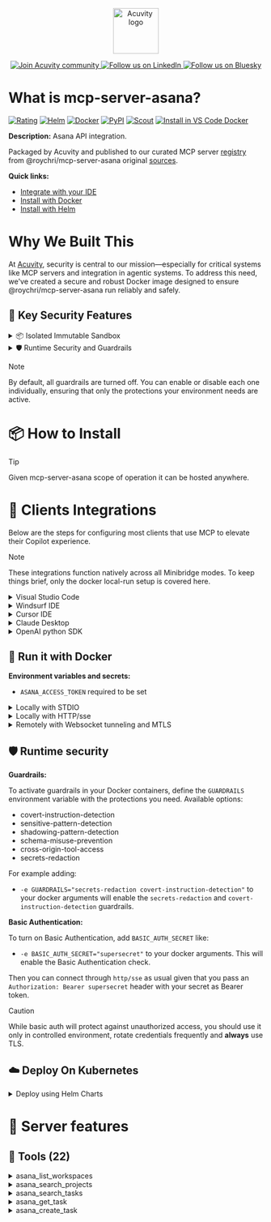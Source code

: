 <p align="center">
  <a href="https://acuvity.ai">
    <picture>
      <img src="https://mma.prnewswire.com/media/2544052/Acuvity__Logo.jpg" height="90" alt="Acuvity logo"/>
    </picture>
  </a>
</p>
<p align="center">
  <a href="https://discord.gg/BkU7fBkrNk">
    <img src="https://img.shields.io/badge/Acuvity-Join-7289DA?logo=discord&logoColor=fff" alt="Join Acuvity community" />
  </a>
<a href="https://www.linkedin.com/company/acuvity/">
    <img src="https://img.shields.io/badge/LinkedIn-Follow-7289DA" alt="Follow us on LinkedIn" />
  </a>
<a href="https://bsky.app/profile/acuvity.bsky.social">
    <img src="https://img.shields.io/badge/Bluesky-Follow-7289DA"?logo=bluesky&logoColor=fff" alt="Follow us on Bluesky" />
  </a>
</p>


# What is mcp-server-asana?

[![Rating](https://img.shields.io/badge/B-3775A9?label=Rating)](https://docs.anthropic.com/en/docs/build-with-claude/tool-use/implement-tool-use#best-practices-for-tool-definitions)
[![Helm](https://img.shields.io/badge/1.0.0-3775A9?logo=helm&label=Charts&logoColor=fff)](https://hub.docker.com/r/acuvity/mcp-server-asana/tags/)
[![Docker](https://img.shields.io/docker/image-size/acuvity/mcp-server-asana/1.7.0?logo=docker&logoColor=fff&label=1.7.0)](https://hub.docker.com/r/acuvity/mcp-server-asana)
[![PyPI](https://img.shields.io/badge/1.7.0-3775A9?logo=pypi&logoColor=fff&label=@roychri/mcp-server-asana)](https://github.com/roychri/mcp-server-asana)
[![Scout](https://img.shields.io/badge/Active-3775A9?logo=docker&logoColor=fff&label=Scout)](https://hub.docker.com/r/acuvity/mcp-server-fetch/)
[![Install in VS Code Docker](https://img.shields.io/badge/VS_Code-One_click_install-0078d7?logo=githubcopilot)](https://insiders.vscode.dev/redirect/mcp/install?name=mcp-server-asana&config=%7B%22args%22%3A%5B%22run%22%2C%22-i%22%2C%22--rm%22%2C%22--read-only%22%2C%22-e%22%2C%22ASANA_ACCESS_TOKEN%22%2C%22docker.io%2Facuvity%2Fmcp-server-asana%3A1.7.0%22%5D%2C%22command%22%3A%22docker%22%7D)

**Description:** Asana API integration.

Packaged by Acuvity and published to our curated MCP server [registry](https://mcp.acuvity.ai) from @roychri/mcp-server-asana original [sources](https://github.com/roychri/mcp-server-asana).

**Quick links:**

- [Integrate with your IDE](https://github.com/acuvity/mcp-servers-registry/blob/main/mcp-server-asana/docker/README.md#-clients-integrations)
- [Install with Docker](https://github.com/acuvity/mcp-servers-registry/tree/main/mcp-server-asana/docker/README.md#-run-it-with-docker)
- [Install with Helm](https://github.com/acuvity/mcp-servers-registry/tree/main/mcp-server-asana/charts/mcp-server-asana/README.md#how-to-install)

# Why We Built This

At [Acuvity](https://acuvity.ai), security is central to our mission—especially for critical systems like MCP servers and integration in agentic systems.
To address this need, we've created a secure and robust Docker image designed to ensure @roychri/mcp-server-asana run reliably and safely.

## 🔐 Key Security Features

<details>
<summary>📦 Isolated Immutable Sandbox </summary>

- **Isolated Execution**: All tools run within secure, containerized sandboxes to enforce process isolation and prevent lateral movement.
- **Non-root by Default**: Enforces least-privilege principles, minimizing the impact of potential security breaches.
- **Read-only Filesystem**: Ensures runtime immutability, preventing unauthorized modification.
- **Version Pinning**: Guarantees consistency and reproducibility across deployments by locking tool and dependency versions.
- **CVE Scanning**: Continuously scans images for known vulnerabilities using [Docker Scout](https://docs.docker.com/scout/) to support proactive mitigation.
- **SBOM & Provenance**: Delivers full supply chain transparency by embedding metadata and traceable build information."
</details>

<details>
<summary>🛡️ Runtime Security and Guardrails</summary>

**Minibridge Integration**: [Minibridge](https://github.com/acuvity/minibridge) establishes secure Agent-to-MCP connectivity, supports Rego/HTTP-based policy enforcement 🕵️, and simplifies orchestration.

The [ARC](https://github.com/acuvity/mcp-servers-registry/tree/main) container includes a [built-in Rego policy](https://github.com/acuvity/mcp-servers-registry/tree/main/mcp-server-asana/docker/policy.rego) that enables a set of runtime "guardrails"" to help enforce security, privacy, and correct usage of your services. Below is an overview of each guardrail provided.

### 🔒 Resource Integrity

**Mitigates MCP Rug Pull Attacks**

* **Goal:** Protect users from malicious tool description changes after initial approval, preventing post-installation manipulation or deception.
* **Mechanism:** Locks tool descriptions upon client approval and verifies their integrity before execution. Any modification to the description triggers a security violation, blocking unauthorized changes from server-side updates.

### 🛡️ Gardrails

### Covert Instruction Detection

Monitors incoming requests for hidden or obfuscated directives that could alter policy behavior.

* **Goal:** Stop attackers from slipping unnoticed commands or payloads into otherwise harmless data.
* **Mechanism:** Applies a library of regex patterns and binary‐encoding checks to the full request body. If any pattern matches a known covert channel (e.g., steganographic markers, hidden HTML tags, escape-sequence tricks), the request is rejected.

### Sensitive Pattern Detection

Block user-defined sensitive data patterns (credential paths, filesystem references).

* **Goal:** Block accidental or malicious inclusion of sensitive information that violates data-handling rules.
* **Mechanism:** Runs a curated set of regexes against all payloads and tool descriptions—matching patterns such as `.env` files, RSA key paths, directory traversal sequences.

### Shadowing Pattern Detection

Detects and blocks "shadowing" attacks, where a malicious MCP server sneaks hidden directives into its own tool descriptions to hijack or override the behavior of other, trusted tools.

* **Goal:** Stop a rogue server from poisoning the agent’s logic by embedding instructions that alter how a different server’s tools operate (e.g., forcing all emails to go to an attacker’s address even when the user calls a separate `send_email` tool).
* **Mechanism:** During policy load, each tool description is scanned for cross‐tool override patterns—such as `<IMPORTANT>` sections referencing other tool names, hidden side‐effects, or directives that apply to a different server’s API. Any description that attempts to shadow or extend instructions for a tool outside its own namespace triggers a policy violation and is rejected.

### Schema Misuse Prevention

Enforces strict adherence to MCP input schemas.

* **Goal:** Prevent malformed or unexpected fields from bypassing validations, causing runtime errors, or enabling injections.
* **Mechanism:** Compares each incoming JSON object against the declared schema (required properties, allowed keys, types). Any extra, missing, or mistyped field triggers an immediate policy violation.

### Cross-Origin Tool Access

Controls whether tools may invoke tools or services from external origins.

* **Goal:** Prevent untrusted or out-of-scope services from being called.
* **Mechanism:** Examines tool invocation requests and outgoing calls, verifying each target against an allowlist of approved domains or service names. Calls to any non-approved origin are blocked.

### Secrets Redaction

Automatically masks sensitive values so they never appear in logs or responses.

* **Goal:** Ensure that API keys, tokens, passwords, and other credentials cannot leak in plaintext.
* **Mechanism:** Scans every text output for known secret formats (e.g., AWS keys, GitHub PATs, JWTs). Matches are replaced with `[REDACTED]` before the response is sent or recorded.

## Basic Authentication via Shared Secret

Provides a lightweight auth layer using a single shared token.

* **Mechanism:** Expects clients to send an `Authorization` header with the predefined secret.
* **Use Case:** Quickly lock down your endpoint in development or simple internal deployments—no complex OAuth/OIDC setup required.

These controls ensure robust runtime integrity, prevent unauthorized behavior, and provide a foundation for secure-by-design system operations.


To review the full policy, see it [here](https://github.com/acuvity/mcp-servers-registry/tree/main/mcp-server-asana/docker/policy.rego). Alternatively, you can override the default policy or supply your own policy file to use (see [here](https://github.com/acuvity/mcp-servers-registry/tree/main/mcp-server-asana/docker/entrypoint.sh) for Docker, [here](https://github.com/acuvity/mcp-servers-registry/tree/main/mcp-server-asana/charts/mcp-server-asana#minibridge) for Helm charts).

</details>

> [!NOTE]
> By default, all guardrails are turned off. You can enable or disable each one individually, ensuring that only the protections your environment needs are active.


# 📦 How to Install


> [!TIP]
> Given mcp-server-asana scope of operation it can be hosted anywhere.

# 🧰 Clients Integrations

Below are the steps for configuring most clients that use MCP to elevate their Copilot experience.

> [!NOTE]
> These integrations function natively across all Minibridge modes.
> To keep things brief, only the docker local-run setup is covered here.

<details>
<summary>Visual Studio Code</summary>

To get started immediately, you can use the "one-click" link below:

[![Install in VS Code Docker](https://img.shields.io/badge/VS_Code-One_click_install-0078d7?logo=githubcopilot)](https://insiders.vscode.dev/redirect/mcp/install?name=mcp-server-asana&config=%7B%22args%22%3A%5B%22run%22%2C%22-i%22%2C%22--rm%22%2C%22--read-only%22%2C%22-e%22%2C%22ASANA_ACCESS_TOKEN%22%2C%22docker.io%2Facuvity%2Fmcp-server-asana%3A1.7.0%22%5D%2C%22command%22%3A%22docker%22%7D)

## Global scope

Press `ctrl + shift + p` and type `Preferences: Open User Settings JSON` to add the following section:

```json
{
  "mcp": {
    "servers": {
      "acuvity-mcp-server-asana": {
        "env": {
          "ASANA_ACCESS_TOKEN": "TO_BE_SET"
        },
        "command": "docker",
        "args": [
          "run",
          "-i",
          "--rm",
          "--read-only",
          "-e",
          "ASANA_ACCESS_TOKEN",
          "docker.io/acuvity/mcp-server-asana:1.7.0"
        ]
      }
    }
  }
}
```

## Workspace scope

In your workspace create a file called `.vscode/mcp.json` and add the following section:

```json
{
  "servers": {
    "acuvity-mcp-server-asana": {
      "env": {
        "ASANA_ACCESS_TOKEN": "TO_BE_SET"
      },
      "command": "docker",
      "args": [
        "run",
        "-i",
        "--rm",
        "--read-only",
        "-e",
        "ASANA_ACCESS_TOKEN",
        "docker.io/acuvity/mcp-server-asana:1.7.0"
      ]
    }
  }
}
```

> To pass secrets you should use the `promptString` input type described in the [Visual Studio Code documentation](https://code.visualstudio.com/docs/copilot/chat/mcp-servers).

</details>

<details>
<summary>Windsurf IDE</summary>

In `~/.codeium/windsurf/mcp_config.json` add the following section:

```json
{
  "mcpServers": {
    "acuvity-mcp-server-asana": {
      "env": {
        "ASANA_ACCESS_TOKEN": "TO_BE_SET"
      },
      "command": "docker",
      "args": [
        "run",
        "-i",
        "--rm",
        "--read-only",
        "-e",
        "ASANA_ACCESS_TOKEN",
        "docker.io/acuvity/mcp-server-asana:1.7.0"
      ]
    }
  }
}
```

See [Windsurf documentation](https://docs.windsurf.com/windsurf/mcp) for more info.

</details>

<details>
<summary>Cursor IDE</summary>

Add the following JSON block to your mcp configuration file:
- `~/.cursor/mcp.json` for global scope
- `.cursor/mcp.json` for project scope

```json
{
  "mcpServers": {
    "acuvity-mcp-server-asana": {
      "env": {
        "ASANA_ACCESS_TOKEN": "TO_BE_SET"
      },
      "command": "docker",
      "args": [
        "run",
        "-i",
        "--rm",
        "--read-only",
        "-e",
        "ASANA_ACCESS_TOKEN",
        "docker.io/acuvity/mcp-server-asana:1.7.0"
      ]
    }
  }
}
```

See [cursor documentation](https://docs.cursor.com/context/model-context-protocol) for more information.

</details>
<details>

<summary>Claude Desktop</summary>

In the `claude_desktop_config.json` configuration file add the following section:

```json
{
  "mcpServers": {
    "acuvity-mcp-server-asana": {
      "env": {
        "ASANA_ACCESS_TOKEN": "TO_BE_SET"
      },
      "command": "docker",
      "args": [
        "run",
        "-i",
        "--rm",
        "--read-only",
        "-e",
        "ASANA_ACCESS_TOKEN",
        "docker.io/acuvity/mcp-server-asana:1.7.0"
      ]
    }
  }
}
```

See [Anthropic documentation](https://docs.anthropic.com/en/docs/agents-and-tools/mcp) for more information.
</details>

<details>
<summary>OpenAI python SDK</summary>

## Running locally

```python
async with MCPServerStdio(
    params={
        "env": {"ASANA_ACCESS_TOKEN":"TO_BE_SET"},
        "command": "docker",
        "args": ["run","-i","--rm","--read-only","-e","ASANA_ACCESS_TOKEN","docker.io/acuvity/mcp-server-asana:1.7.0"]
    }
) as server:
    tools = await server.list_tools()
```

## Running remotely

```python
async with MCPServerSse(
    params={
        "url": "http://<ip>:<port>/sse",
    }
) as server:
    tools = await server.list_tools()
```

See [OpenAI Agents SDK docs](https://openai.github.io/openai-agents-python/mcp/) for more info.

</details>

## 🐳 Run it with Docker

**Environment variables and secrets:**
  - `ASANA_ACCESS_TOKEN` required to be set


<details>
<summary>Locally with STDIO</summary>

In your client configuration set:

- command: `docker`
- arguments: `run -i --rm --read-only -e ASANA_ACCESS_TOKEN docker.io/acuvity/mcp-server-asana:1.7.0`

</details>

<details>
<summary>Locally with HTTP/sse</summary>

Simply run as:

```console
docker run -it -p 8000:8000 --rm --read-only -e ASANA_ACCESS_TOKEN docker.io/acuvity/mcp-server-asana:1.7.0
```

Then on your application/client, you can configure to use it like:

```json
{
  "mcpServers": {
    "acuvity-mcp-server-asana": {
      "url": "http://localhost:8000/sse"
    }
  }
}
```

You might have to use different ports for different tools.

</details>

<details>
<summary>Remotely with Websocket tunneling and MTLS </summary>

> This section assume you are familiar with TLS and certificates and will require:
> - a server certificate with proper DNS/IP field matching your tool deployment.
> - a client-ca used to sign client certificates

1. Start the server in `backend` mode
 - add an environment variable like `-e MINIBRIDGE_MODE=backend`
 - add the TLS certificates (recommended) through a volume let's say `/certs` ex (`-v $PWD/certs:/certs`)
 - instruct minibridge to use those certs with
   - `-e MINIBRIDGE_TLS_SERVER_CERT=/certs/server-cert.pem`
   - `-e MINIBRIDGE_TLS_SERVER_KEY=/certs/server-key.pem`
   - `-e MINIBRIDGE_TLS_SERVER_KEY_PASS=optional`
   - `-e MINIBRIDGE_TLS_SERVER_CLIENT_CA=/certs/client-ca.pem`

2. Start `minibridge` locally in frontend mode:
  - Get [minibridge](https://github.com/acuvity/minibridge) binary for your OS.

In your client configuration, Minibridge works like any other STDIO command.

Example for Claude Desktop:

```json
{
  "mcpServers": {
    "acuvity-mcp-server-asana": {
      "command": "minibridge",
      "args": ["frontend", "--backend", "wss://<remote-url>:8000/ws", "--tls-client-backend-ca", "/path/to/ca/that/signed/the/server-cert.pem/ca.pem", "--tls-client-cert", "/path/to/client-cert.pem", "--tls-client-key", "/path/to/client-key.pem"]
    }
  }
}
```

That's it.

Minibridge offers a host of additional features. For step-by-step guidance, please visit the wiki. And if anything’s unclear, don’t hesitate to reach out!

</details>

## 🛡️ Runtime security

**Guardrails:**

To activate guardrails in your Docker containers, define the `GUARDRAILS` environment variable with the protections you need. Available options:
- covert-instruction-detection
- sensitive-pattern-detection
- shadowing-pattern-detection
- schema-misuse-prevention
- cross-origin-tool-access
- secrets-redaction

For example adding:
- `-e GUARDRAILS="secrets-redaction covert-instruction-detection"`
to your docker arguments will enable the `secrets-redaction` and `covert-instruction-detection` guardrails.

**Basic Authentication:**

To turn on Basic Authentication, add `BASIC_AUTH_SECRET` like:
- `-e BASIC_AUTH_SECRET="supersecret"`
to your docker arguments. This will enable the Basic Authentication check.

Then you can connect through `http/sse` as usual given that you pass an `Authorization: Bearer supersecret` header with your secret as Bearer token.

> [!CAUTION]
> While basic auth will protect against unauthorized access, you should use it only in controlled environment,
> rotate credentials frequently and **always** use TLS.

## ☁️ Deploy On Kubernetes

<details>
<summary>Deploy using Helm Charts</summary>

### Chart settings requirements

This chart requires some mandatory information to be installed.

**Mandatory Secrets**:
  - `ASANA_ACCESS_TOKEN` secret to be set as secrets.ASANA_ACCESS_TOKEN either by `.value` or from existing with `.valueFrom`

### How to install

You can inspect the chart `README`:

```console
helm show readme oci://docker.io/acuvity/mcp-server-asana --version 1.0.0
````

You can inspect the values that you can configure:

```console
helm show values oci://docker.io/acuvity/mcp-server-asana --version 1.0.0
````

Install with helm

```console
helm install mcp-server-asana oci://docker.io/acuvity/mcp-server-asana --version 1.0.0
```

From there your MCP server mcp-server-asana will be reachable by default through `http/sse` from inside the cluster using the Kubernetes Service `mcp-server-asana` on port `8000` by default. You can change that by looking at the `service` section of the `values.yaml` file.

### How to Monitor

The deployment will create a Kubernetes service with a `healthPort`, that is used for liveness probes and readiness probes. This health port can also be used by the monitoring stack of your choice and exposes metrics under the `/metrics` path.

See full charts [Readme](https://github.com/acuvity/mcp-servers-registry/tree/main/mcp-server-asana/charts/mcp-server-asana/README.md) for more details about settings and runtime security including guardrails activation.

</details>

# 🧠 Server features

## 🧰 Tools (22)
<details>
<summary>asana_list_workspaces</summary>

**Description**:

```
List all available workspaces in Asana
```

**Parameter**:

| Name | Type | Description | Required? |
|-----------|------|-------------|-----------|
| opt_fields | string | Comma-separated list of optional fields to include | No
</details>
<details>
<summary>asana_search_projects</summary>

**Description**:

```
Search for projects in Asana using name pattern matching
```

**Parameter**:

| Name | Type | Description | Required? |
|-----------|------|-------------|-----------|
| archived | boolean | Only return archived projects | No
| name_pattern | string | Regular expression pattern to match project names | Yes
| opt_fields | string | Comma-separated list of optional fields to include | No
| workspace | string | The workspace to search in | Yes
</details>
<details>
<summary>asana_search_tasks</summary>

**Description**:

```
Search tasks in a workspace with advanced filtering options
```

**Parameter**:

| Name | Type | Description | Required? |
|-----------|------|-------------|-----------|
| assigned_by_any | string | Comma-separated list of user IDs | No
| assigned_by_not | string | Comma-separated list of user IDs to exclude | No
| assignee_any | string | Comma-separated list of user IDs | No
| assignee_not | string | Comma-separated list of user IDs to exclude | No
| commented_on_by_not | string | Comma-separated list of user IDs to exclude | No
| completed | boolean | Filter for completed tasks | No
| completed_at_after | string | ISO 8601 datetime string | No
| completed_at_before | string | ISO 8601 datetime string | No
| completed_on | string | ISO 8601 date string or null | No
| completed_on_after | string | ISO 8601 date string | No
| completed_on_before | string | ISO 8601 date string | No
| created_at_after | string | ISO 8601 datetime string | No
| created_at_before | string | ISO 8601 datetime string | No
| created_by_any | string | Comma-separated list of user IDs | No
| created_by_not | string | Comma-separated list of user IDs to exclude | No
| created_on | string | ISO 8601 date string or null | No
| created_on_after | string | ISO 8601 date string | No
| created_on_before | string | ISO 8601 date string | No
| custom_fields | object | Object containing custom field filters. Keys should be in the format "{gid}.{operation}" where operation can be:
- {gid}.is_set: Boolean - For all custom field types, check if value is set
- {gid}.value: String|Number|String(enum_option_gid) - Direct value match for Text, Number or Enum fields
- {gid}.starts_with: String - For Text fields only, check if value starts with string
- {gid}.ends_with: String - For Text fields only, check if value ends with string
- {gid}.contains: String - For Text fields only, check if value contains string
- {gid}.less_than: Number - For Number fields only, check if value is less than number
- {gid}.greater_than: Number - For Number fields only, check if value is greater than number

Example: { "12345.value": "high", "67890.contains": "urgent" } | No
| due_at_after | string | ISO 8601 datetime string | No
| due_at_before | string | ISO 8601 datetime string | No
| due_on | string | ISO 8601 date string or null | No
| due_on_after | string | ISO 8601 date string | No
| due_on_before | string | ISO 8601 date string | No
| followers_not | string | Comma-separated list of user IDs to exclude | No
| has_attachment | boolean | Filter for tasks with attachments | No
| is_blocked | boolean | Filter for tasks with incomplete dependencies | No
| is_blocking | boolean | Filter for incomplete tasks with dependents | No
| is_subtask | boolean | Filter for subtasks | No
| liked_by_not | string | Comma-separated list of user IDs to exclude | No
| modified_at_after | string | ISO 8601 datetime string | No
| modified_at_before | string | ISO 8601 datetime string | No
| modified_on | string | ISO 8601 date string or null | No
| modified_on_after | string | ISO 8601 date string | No
| modified_on_before | string | ISO 8601 date string | No
| opt_fields | string | Comma-separated list of optional fields to include | No
| portfolios_any | string | Comma-separated list of portfolio IDs | No
| projects_all | string | Comma-separated list of project IDs that must all match | No
| projects_any | string | Comma-separated list of project IDs | No
| projects_not | string | Comma-separated list of project IDs to exclude | No
| resource_subtype | string | Filter by task subtype (e.g. milestone) | No
| sections_all | string | Comma-separated list of section IDs that must all match | No
| sections_any | string | Comma-separated list of section IDs | No
| sections_not | string | Comma-separated list of section IDs to exclude | No
| sort_ascending | boolean | Sort in ascending order | No
| sort_by | string | Sort by: due_date, created_at, completed_at, likes, modified_at | No
| start_on | string | ISO 8601 date string or null | No
| start_on_after | string | ISO 8601 date string | No
| start_on_before | string | ISO 8601 date string | No
| tags_all | string | Comma-separated list of tag IDs that must all match | No
| tags_any | string | Comma-separated list of tag IDs | No
| tags_not | string | Comma-separated list of tag IDs to exclude | No
| teams_any | string | Comma-separated list of team IDs | No
| text | string | Text to search for in task names and descriptions | No
| workspace | string | The workspace to search in | Yes
</details>
<details>
<summary>asana_get_task</summary>

**Description**:

```
Get detailed information about a specific task
```

**Parameter**:

| Name | Type | Description | Required? |
|-----------|------|-------------|-----------|
| opt_fields | string | Comma-separated list of optional fields to include | No
| task_id | string | The task ID to retrieve | Yes
</details>
<details>
<summary>asana_create_task</summary>

**Description**:

```
Create a new task in a project
```

**Parameter**:

| Name | Type | Description | Required? |
|-----------|------|-------------|-----------|
| assignee | string | Assignee (can be 'me' or a user ID) | No
| custom_fields | object | Object mapping custom field GID strings to their values. For enum fields use the enum option GID as the value. | No
| due_on | string | Due date in YYYY-MM-DD format | No
| followers | array | Array of user IDs to add as followers | No
| html_notes | string | HTML-like formatted description of the task. Does not support ALL HTML tags. Only a subset. The only allowed TAG in the HTML are: <body> <h1> <h2> <ol> <ul> <li> <strong> <em> <u> <s> <code> <pre> <blockquote> <a data-asana-type="" data-asana-gid=""> <hr> <img> <table> <tr> <td>. No other tags are allowed. Use the \n to create a newline. Do not use \n after <body>. Example: <body><h1>Motivation</h1>
A customer called in to complain
<h1>Goal</h1>
Fix the problem</body> | No
| name | string | Name of the task | Yes
| notes | string | Description of the task | No
| parent | string | The parent task ID to set this task under | No
| project_id | string | The project to create the task in | Yes
| projects | array | Array of project IDs to add this task to | No
| resource_subtype | string | The type of the task. Can be one of 'default_task' or 'milestone' | No
</details>
<details>
<summary>asana_get_task_stories</summary>

**Description**:

```
Get comments and stories for a specific task
```

**Parameter**:

| Name | Type | Description | Required? |
|-----------|------|-------------|-----------|
| opt_fields | string | Comma-separated list of optional fields to include | No
| task_id | string | The task ID to get stories for | Yes
</details>
<details>
<summary>asana_update_task</summary>

**Description**:

```
Update an existing task's details
```

**Parameter**:

| Name | Type | Description | Required? |
|-----------|------|-------------|-----------|
| assignee | string | New assignee (can be 'me' or a user ID) | No
| completed | boolean | Mark task as completed or not | No
| custom_fields | object | Object mapping custom field GID strings to their values. For enum fields use the enum option GID as the value. | No
| due_on | string | New due date in YYYY-MM-DD format | No
| name | string | New name for the task | No
| notes | string | New description for the task | No
| resource_subtype | string | The type of the task. Can be one of 'default_task' or 'milestone' | No
| task_id | string | The task ID to update | Yes
</details>
<details>
<summary>asana_get_project</summary>

**Description**:

```
Get detailed information about a specific project
```

**Parameter**:

| Name | Type | Description | Required? |
|-----------|------|-------------|-----------|
| opt_fields | string | Comma-separated list of optional fields to include | No
| project_id | string | The project ID to retrieve | Yes
</details>
<details>
<summary>asana_get_project_task_counts</summary>

**Description**:

```
Get the number of tasks in a project
```

**Parameter**:

| Name | Type | Description | Required? |
|-----------|------|-------------|-----------|
| opt_fields | string | Comma-separated list of optional fields to include | No
| project_id | string | The project ID to get task counts for | Yes
</details>
<details>
<summary>asana_get_project_sections</summary>

**Description**:

```
Get sections in a project
```

**Parameter**:

| Name | Type | Description | Required? |
|-----------|------|-------------|-----------|
| opt_fields | string | Comma-separated list of optional fields to include | No
| project_id | string | The project ID to get sections for | Yes
</details>
<details>
<summary>asana_create_task_story</summary>

**Description**:

```
Create a comment or story on a task
```

**Parameter**:

| Name | Type | Description | Required? |
|-----------|------|-------------|-----------|
| opt_fields | string | Comma-separated list of optional fields to include | No
| task_id | string | The task ID to add the story to | Yes
| text | string | The text content of the story/comment | Yes
</details>
<details>
<summary>asana_add_task_dependencies</summary>

**Description**:

```
Set dependencies for a task
```

**Parameter**:

| Name | Type | Description | Required? |
|-----------|------|-------------|-----------|
| dependencies | array | Array of task IDs that this task depends on | Yes
| task_id | string | The task ID to add dependencies to | Yes
</details>
<details>
<summary>asana_add_task_dependents</summary>

**Description**:

```
Set dependents for a task (tasks that depend on this task)
```

**Parameter**:

| Name | Type | Description | Required? |
|-----------|------|-------------|-----------|
| dependents | array | Array of task IDs that depend on this task | Yes
| task_id | string | The task ID to add dependents to | Yes
</details>
<details>
<summary>asana_create_subtask</summary>

**Description**:

```
Create a new subtask for an existing task
```

**Parameter**:

| Name | Type | Description | Required? |
|-----------|------|-------------|-----------|
| assignee | string | Assignee (can be 'me' or a user ID) | No
| due_on | string | Due date in YYYY-MM-DD format | No
| name | string | Name of the subtask | Yes
| notes | string | Description of the subtask | No
| opt_fields | string | Comma-separated list of optional fields to include | No
| parent_task_id | string | The parent task ID to create the subtask under | Yes
</details>
<details>
<summary>asana_get_multiple_tasks_by_gid</summary>

**Description**:

```
Get detailed information about multiple tasks by their GIDs (maximum 25 tasks)
```

**Parameter**:

| Name | Type | Description | Required? |
|-----------|------|-------------|-----------|
| opt_fields | string | Comma-separated list of optional fields to include | No
| task_ids | any | Array or comma-separated string of task GIDs to retrieve (max 25) | Yes
</details>
<details>
<summary>asana_get_project_status</summary>

**Description**:

```
Get a project status update
```

**Parameter**:

| Name | Type | Description | Required? |
|-----------|------|-------------|-----------|
| opt_fields | string | Comma-separated list of optional fields to include | No
| project_status_gid | string | The project status GID to retrieve | Yes
</details>
<details>
<summary>asana_get_project_statuses</summary>

**Description**:

```
Get all status updates for a project
```

**Parameter**:

| Name | Type | Description | Required? |
|-----------|------|-------------|-----------|
| limit | number | Results per page (1-100) | No
| offset | string | Pagination offset token | No
| opt_fields | string | Comma-separated list of optional fields to include | No
| project_gid | string | The project GID to get statuses for | Yes
</details>
<details>
<summary>asana_create_project_status</summary>

**Description**:

```
Create a new status update for a project
```

**Parameter**:

| Name | Type | Description | Required? |
|-----------|------|-------------|-----------|
| color | string | The color of the status (green, yellow, red) | No
| html_text | string | HTML formatted text for the status update | No
| opt_fields | string | Comma-separated list of optional fields to include | No
| project_gid | string | The project GID to create the status for | Yes
| text | string | The text content of the status update | Yes
| title | string | The title of the status update | No
</details>
<details>
<summary>asana_delete_project_status</summary>

**Description**:

```
Delete a project status update
```

**Parameter**:

| Name | Type | Description | Required? |
|-----------|------|-------------|-----------|
| project_status_gid | string | The project status GID to delete | Yes
</details>
<details>
<summary>asana_set_parent_for_task</summary>

**Description**:

```
Set the parent of a task and position the subtask within the other subtasks of that parent
```

**Parameter**:

| Name | Type | Description | Required? |
|-----------|------|-------------|-----------|
| data | any | not set | Yes
| opts | any | not set | No
| task_id | string | The task ID to operate on | Yes
</details>
<details>
<summary>asana_get_tasks_for_tag</summary>

**Description**:

```
Get tasks for a specific tag
```

**Parameter**:

| Name | Type | Description | Required? |
|-----------|------|-------------|-----------|
| limit | integer | The number of objects to return per page. The value must be between 1 and 100. | No
| offset | string | An offset to the next page returned by the API. | No
| opt_fields | string | Comma-separated list of optional fields to include | No
| opt_pretty | boolean | Provides the response in a 'pretty' format | No
| tag_gid | string | The tag GID to retrieve tasks for | Yes
</details>
<details>
<summary>asana_get_tags_for_workspace</summary>

**Description**:

```
Get tags in a workspace
```

**Parameter**:

| Name | Type | Description | Required? |
|-----------|------|-------------|-----------|
| limit | integer | Results per page. The number of objects to return per page. The value must be between 1 and 100. | No
| offset | string | Offset token. An offset to the next page returned by the API. | No
| opt_fields | string | Comma-separated list of optional fields to include | No
| workspace_gid | string | Globally unique identifier for the workspace or organization | Yes
</details>

## 📝 Prompts (3)
<details>
<summary>task-summary</summary>

**Description**:

```
Get a summary and status update for a task based on its notes, custom fields and comments
```

**Parameter**:

| Argument | Description | Required |
|-----------|------|-------------|
| task_id | The task ID to get summary for |Yes |
<details>
<summary>task-completeness</summary>

**Description**:

```
Analyze if a task description contains all necessary details for completion
```

**Parameter**:

| Argument | Description | Required |
|-----------|------|-------------|
| task_id | The task ID or URL to analyze |Yes |
<details>
<summary>create-task</summary>

**Description**:

```
Create a new task with specified details
```

**Parameter**:

| Argument | Description | Required |
|-----------|------|-------------|
| project_name | The name of the Asana project where the task should be created |Yes |
| title | The title of the task |Yes |
| notes | Notes or description for the task |No |
| due_date | Due date for the task (YYYY-MM-DD format) |No |

</details>


# 🔐 Resource SBOM

Minibridge will perform hash checks for the following resources. The hashes are given as references and are the sha256 sum of the description.

| Resource | Name | Parameter | Hash |
|-----------|------|------|------|
| prompts | create-task | description | ef2bf4cf1171403456efde64e512f1dc747f67226648eb0c3f6ebb721b902f7e |
| prompts | create-task | due_date | 1e9af4d07246b3de2b2ee3316103f70f0e3d648468ad2aef9af559062d253519 |
| prompts | create-task | notes | dca1a8296d13ab4754cc93b2d923e9510ab40c78b50484bccb657eb729764a81 |
| prompts | create-task | project_name | 3c496caa6cb9b444ad71730074c988cab465fa225bb0ababcd2d4701eb62901d |
| prompts | create-task | title | d8da4c4d3526af1a57622c424e319610776173949629e64383033f6f28dae876 |
| prompts | task-completeness | description | 11bb9c71cd8e51785c11222bec854455afccb24cd853d2ff74d7ba3946128571 |
| prompts | task-completeness | task_id | f78e647c34a2c96b7bff023f520ca2f6ff4d71e4f317496df44810658bcef098 |
| prompts | task-summary | description | 2cff30a50d2c96dd1e2b6d1ad2d4745e683fa0962a22e4ece0fafa161f059edd |
| prompts | task-summary | task_id | 3dfdc18e1f23a15b26832b738fa25ebf48853051fdfedf4e07c84f431911c71d |
| tools | asana_add_task_dependencies | description | d32fd56574de2103751c42911a3affc7c05a3b2460d1e89447ea8853a7f1593b |
| tools | asana_add_task_dependencies | dependencies | 96bb442490ee7e72d93d93f218793bd6cd46e72ec0f11edda34e34c1b6502d78 |
| tools | asana_add_task_dependencies | task_id | aef1a766ee8802da1a26638a2faaf698606b7cde85b7926023611f201d497dc4 |
| tools | asana_add_task_dependents | description | 14c2a23582926adb7eeeb9ed296c9faf28328008c2b75325b2c3fff91489d0fa |
| tools | asana_add_task_dependents | dependents | 1def03152a648aa9a30854aa779859c4a9b24eaa59acb1e16f9222e680ad1202 |
| tools | asana_add_task_dependents | task_id | 80039f1dc430aa74b03e88a6790e2077f45d64ac102fe4cad0e439e28833ae9f |
| tools | asana_create_project_status | description | da53f764cc00160e25327399e97957c0037b398a87a8306c77a8a94930e73c31 |
| tools | asana_create_project_status | color | 26b22f769724651fedb8492940742a416d38f415ee786b4667c6c5baef2abc2e |
| tools | asana_create_project_status | html_text | 278c495b02ced56ed50a9c44582a364db6badd0e35994d949bbd8d5762f5558a |
| tools | asana_create_project_status | opt_fields | 9dda551c97262cd3016e2f2352c352c6a64ffa383d9a2e75b785dee100cd5bed |
| tools | asana_create_project_status | project_gid | a93ee08cbd122d9d4e72de0b1176a02f43295e8d541927460a26efbafb5337c2 |
| tools | asana_create_project_status | text | 89a70b218beefe9b17e464be6bac085a5365533f690d3232dcbfdb637ca739d3 |
| tools | asana_create_project_status | title | b8017abc5b8970caef50fce2f38efbee50f0e4eecd4ad76ad133fb2849c69c59 |
| tools | asana_create_subtask | description | 70f4f8d795b562bc5fefa2963283c979a40de3a92acd90cc7186d7d171507b9a |
| tools | asana_create_subtask | assignee | bc5272b7abc6993a6ab294cf3725ded994c0b607e164004a77b1b577ab49d49b |
| tools | asana_create_subtask | due_on | 21e135937bb93d6ed0f232d5dbe842929b58ab5130cafe9be7dcba837203bea8 |
| tools | asana_create_subtask | name | e06f72dfe1ec9bd043e1bd43c1a1c0d91a52363ba61bc25dfc5060b9c74bedbb |
| tools | asana_create_subtask | notes | cec0f204e6a1b639ccabc452ecb5d36eccd7c3cd419c47735cdda5359af0fe03 |
| tools | asana_create_subtask | opt_fields | 9dda551c97262cd3016e2f2352c352c6a64ffa383d9a2e75b785dee100cd5bed |
| tools | asana_create_subtask | parent_task_id | 70a8662aef3eeb608d507118768bbc831bd98072ad6a9aab209097d524d8955d |
| tools | asana_create_task | description | c23c7e418e4ec60ecf4c87af245649dcac85bf197620b39803ac4f081b12f447 |
| tools | asana_create_task | assignee | bc5272b7abc6993a6ab294cf3725ded994c0b607e164004a77b1b577ab49d49b |
| tools | asana_create_task | custom_fields | f0d14e376ebca9bb027f0238cf0cd8aef43ee4a9b777dd396bb7fd838a9283cd |
| tools | asana_create_task | due_on | 21e135937bb93d6ed0f232d5dbe842929b58ab5130cafe9be7dcba837203bea8 |
| tools | asana_create_task | followers | c7409785bdb367b99dfc71805a449a78170fd2c9362986f1905d94b812cdd3b5 |
| tools | asana_create_task | html_notes | 86ad39ec2a222c3e284f4cf480188d677bc9255e820f8f8ec962db060fdbea11 |
| tools | asana_create_task | name | 5362f769279c77085e52d04dc2f152827490059c61f5ed6d1996c37f87acb710 |
| tools | asana_create_task | notes | e2e7e8c11e7e795951b86786622612b34e22f9f055de975624246c0b2d9be26e |
| tools | asana_create_task | parent | 457dada16f09c3ebceb339d96fd964cdcc47076118fc424e278b430ed1a1503f |
| tools | asana_create_task | project_id | 4ca4b40fe8cddec1509564149f0946c089ca481daf2ffdf3367364342fd3f269 |
| tools | asana_create_task | projects | d4614a5cdc125e77cf18255bd75535a4ca9f0fa32cef10471d7031d67be18979 |
| tools | asana_create_task | resource_subtype | 5fe76412323c750c22bcb1ea9eb80b417084ed611989ba580a3467519cd04bde |
| tools | asana_create_task_story | description | 58e383048a725fe7119ac9fd8709c634e04002a06e9b732e87f0ba18143ecf86 |
| tools | asana_create_task_story | opt_fields | 9dda551c97262cd3016e2f2352c352c6a64ffa383d9a2e75b785dee100cd5bed |
| tools | asana_create_task_story | task_id | c6e6c0498aeb696b7ff1be3c6aa0af1079373733077095b30f932ff3b45b88e4 |
| tools | asana_create_task_story | text | 4f5b962be5c656efa99679c8666c023ee9dab29e86b482f169105141bacaaf52 |
| tools | asana_delete_project_status | description | 052d463f46c857d1ed8168dddc0b67f485756d5c1f4139e2e39ff502aeceb07a |
| tools | asana_delete_project_status | project_status_gid | 4fb1620efecca77fbb3369b7a097e53a960a8a3accca6c447f5804a9c6ecac5d |
| tools | asana_get_multiple_tasks_by_gid | description | 19641b140af5b31751be9c3260772fc4b8853121b6136af8b84dd93f63886cf7 |
| tools | asana_get_multiple_tasks_by_gid | opt_fields | 9dda551c97262cd3016e2f2352c352c6a64ffa383d9a2e75b785dee100cd5bed |
| tools | asana_get_multiple_tasks_by_gid | task_ids | cb5c3313d3887c72636a9800b3ac8896441dc84cd094b986c4dd1347ac60cbd4 |
| tools | asana_get_project | description | a20ba6be15b4a0732c9eae9cbc067ebe85c7a002bcaeb380fd4d40e8f1c00113 |
| tools | asana_get_project | opt_fields | 9dda551c97262cd3016e2f2352c352c6a64ffa383d9a2e75b785dee100cd5bed |
| tools | asana_get_project | project_id | 77d7e81f188b6ad66f5f3cecdae26ab5bf37a82e1fc3df8af450991d676e0536 |
| tools | asana_get_project_sections | description | 5d252b58dbb43470b9d65504aa614e071eb6818edb74fee9c65271f2fb8c7862 |
| tools | asana_get_project_sections | opt_fields | 9dda551c97262cd3016e2f2352c352c6a64ffa383d9a2e75b785dee100cd5bed |
| tools | asana_get_project_sections | project_id | 2d0ae1e620a21f8a60fcf983eef80e7a81b6d92631f6cd6ff6daab0f07b5b181 |
| tools | asana_get_project_status | description | 7118d8d7036a9299cb602985f7b71e3d8ca69521e7d7867261d79d5a18d1f640 |
| tools | asana_get_project_status | opt_fields | 9dda551c97262cd3016e2f2352c352c6a64ffa383d9a2e75b785dee100cd5bed |
| tools | asana_get_project_status | project_status_gid | ccd3e275077efe2aaf9f79ad9498f944cb03f392c1eb13901e0d51377cf4da0f |
| tools | asana_get_project_statuses | description | 6aa8858bd2a9af5b987ac9b24f2295aa0244db56712abdd50a70d3eacbfc3a5d |
| tools | asana_get_project_statuses | limit | d03f5766ac9c4149ebd39769582e65a2ff2fc0d348932d0883e67eba49be786a |
| tools | asana_get_project_statuses | offset | 1b228d1b190aa9087ec05ad28810146f9688281055753a2b4d209c5d25172e93 |
| tools | asana_get_project_statuses | opt_fields | 9dda551c97262cd3016e2f2352c352c6a64ffa383d9a2e75b785dee100cd5bed |
| tools | asana_get_project_statuses | project_gid | e9e1afb3c289b591c0949b644140706f0fe82dac31b4cccf250eac57f2284b92 |
| tools | asana_get_project_task_counts | description | d6f55d4556a66caa61bc01b45227e971db414320e04f4fab4877067085e835ac |
| tools | asana_get_project_task_counts | opt_fields | 9dda551c97262cd3016e2f2352c352c6a64ffa383d9a2e75b785dee100cd5bed |
| tools | asana_get_project_task_counts | project_id | a8aca7ab1398a0d47ee2d7a1cdcdd87582b31607b2b851ed4459ad1d1d1b8e42 |
| tools | asana_get_tags_for_workspace | description | bdc0a8cd01a2c49221b7f9445f5e425c9aec0ce604602c8731cffd332e63ca56 |
| tools | asana_get_tags_for_workspace | limit | ffbee25753639cab74591413831f32462f0a3ce0bf6e7457539080e029295044 |
| tools | asana_get_tags_for_workspace | offset | 7bd23006991d2017bd74097ab5334950ac2f0baeada7d99de848fbbb2f133970 |
| tools | asana_get_tags_for_workspace | opt_fields | 9dda551c97262cd3016e2f2352c352c6a64ffa383d9a2e75b785dee100cd5bed |
| tools | asana_get_tags_for_workspace | workspace_gid | 709303f231c1986443ecace03c0258c2ee9e912fcf02ffab14cd6d3352095150 |
| tools | asana_get_task | description | ad4f4d05452acb4fdba248caac9af8af662d342e9cd2027a9d46c30bd565057f |
| tools | asana_get_task | opt_fields | 9dda551c97262cd3016e2f2352c352c6a64ffa383d9a2e75b785dee100cd5bed |
| tools | asana_get_task | task_id | 54cce24b9fc29455ac3e4176308928e73a2af483eac0a870aff7c9c1828f0f2e |
| tools | asana_get_task_stories | description | 9d5f2feea90a3046c65f4c56c11320c2175ae95707678117061b3a82a0c89239 |
| tools | asana_get_task_stories | opt_fields | 9dda551c97262cd3016e2f2352c352c6a64ffa383d9a2e75b785dee100cd5bed |
| tools | asana_get_task_stories | task_id | 3dc6c20c528c6d4968e59790f5f2a339ff0a0a59b30755189b6ebc0f6f5cde48 |
| tools | asana_get_tasks_for_tag | description | a999946fc3dba65bc12315fe1a8acb0de1f38ab80d400acf3e650427b620e920 |
| tools | asana_get_tasks_for_tag | limit | 959b6a6d1a0174ab07754999fa557be7476b33f5f1faeffb58e0cd2be53805c1 |
| tools | asana_get_tasks_for_tag | offset | d13d8b72ea3e2b6408e90178f39e7a3c8846dd7945a655918b83640160f73a5c |
| tools | asana_get_tasks_for_tag | opt_fields | 9dda551c97262cd3016e2f2352c352c6a64ffa383d9a2e75b785dee100cd5bed |
| tools | asana_get_tasks_for_tag | opt_pretty | c6f5338b66c9b8e5e1ac79d470615416cf56cfa89660e8cd880f5cc2ed14e9eb |
| tools | asana_get_tasks_for_tag | tag_gid | 8b8acc5ca48cc7a8100e7801ebf27b5b66754aebba4e67d0f6fed2859d247a5e |
| tools | asana_list_workspaces | description | 8161bb783b898dbae5c7923ed647800435e2cc21946a2d1cf25dd5c2d86f93eb |
| tools | asana_list_workspaces | opt_fields | 9dda551c97262cd3016e2f2352c352c6a64ffa383d9a2e75b785dee100cd5bed |
| tools | asana_search_projects | description | 464076832aa6aa0d18287e6ab64eabbc0e7d289e1b10d854968da7294ff94217 |
| tools | asana_search_projects | archived | f43ae20b80d17f8d7c5fe27dfa6f62efb78adf356122b55c714e44d8014a16e6 |
| tools | asana_search_projects | name_pattern | ca3f077301d162cffb8fb2aa4e1450e7bf253b52df36ed17f09a7f8c6dfadbbb |
| tools | asana_search_projects | opt_fields | 9dda551c97262cd3016e2f2352c352c6a64ffa383d9a2e75b785dee100cd5bed |
| tools | asana_search_projects | workspace | 0dd39fd3a709675b50a1b00477aff61b08b0db83dfc027a52b0279200ac2234a |
| tools | asana_search_tasks | description | d069ea32d7ab496cf2d2566974981ece2e2f7c1942f3dc687c116a0cc7df6b97 |
| tools | asana_search_tasks | assigned_by_any | 7eb49f2f42318bdc2f5872a6f995917f0a36fd5c79d202ba574bec33dda306f5 |
| tools | asana_search_tasks | assigned_by_not | 7e0e0b47086d406881d46a556abba2ce7ae150f08b4d23624b8fbfe41196433b |
| tools | asana_search_tasks | assignee_any | 7eb49f2f42318bdc2f5872a6f995917f0a36fd5c79d202ba574bec33dda306f5 |
| tools | asana_search_tasks | assignee_not | 7e0e0b47086d406881d46a556abba2ce7ae150f08b4d23624b8fbfe41196433b |
| tools | asana_search_tasks | commented_on_by_not | 7e0e0b47086d406881d46a556abba2ce7ae150f08b4d23624b8fbfe41196433b |
| tools | asana_search_tasks | completed | 9720bebca6767230aea9f38bd0d3846d7bcc6376830023ba4325513494520b4b |
| tools | asana_search_tasks | completed_at_after | 85186527dbf79d5fb3301accef0f977e3933572fb73159de7a3a0308e24af8ac |
| tools | asana_search_tasks | completed_at_before | 85186527dbf79d5fb3301accef0f977e3933572fb73159de7a3a0308e24af8ac |
| tools | asana_search_tasks | completed_on | b2ea66c98d136cd7f6a9e9a2cfed4ab6006c65fc844f13641c361c1f1bbd3660 |
| tools | asana_search_tasks | completed_on_after | dda0a3bed416c36d4b2f2aea7a6558d86db2066a27590a378991bd9f3bab5969 |
| tools | asana_search_tasks | completed_on_before | dda0a3bed416c36d4b2f2aea7a6558d86db2066a27590a378991bd9f3bab5969 |
| tools | asana_search_tasks | created_at_after | 85186527dbf79d5fb3301accef0f977e3933572fb73159de7a3a0308e24af8ac |
| tools | asana_search_tasks | created_at_before | 85186527dbf79d5fb3301accef0f977e3933572fb73159de7a3a0308e24af8ac |
| tools | asana_search_tasks | created_by_any | 7eb49f2f42318bdc2f5872a6f995917f0a36fd5c79d202ba574bec33dda306f5 |
| tools | asana_search_tasks | created_by_not | 7e0e0b47086d406881d46a556abba2ce7ae150f08b4d23624b8fbfe41196433b |
| tools | asana_search_tasks | created_on | b2ea66c98d136cd7f6a9e9a2cfed4ab6006c65fc844f13641c361c1f1bbd3660 |
| tools | asana_search_tasks | created_on_after | dda0a3bed416c36d4b2f2aea7a6558d86db2066a27590a378991bd9f3bab5969 |
| tools | asana_search_tasks | created_on_before | dda0a3bed416c36d4b2f2aea7a6558d86db2066a27590a378991bd9f3bab5969 |
| tools | asana_search_tasks | custom_fields | a6f8007a9660510f54b81df8bb01d7659151b257815ec8e8e8d2264cfeb0bd15 |
| tools | asana_search_tasks | due_at_after | 85186527dbf79d5fb3301accef0f977e3933572fb73159de7a3a0308e24af8ac |
| tools | asana_search_tasks | due_at_before | 85186527dbf79d5fb3301accef0f977e3933572fb73159de7a3a0308e24af8ac |
| tools | asana_search_tasks | due_on | b2ea66c98d136cd7f6a9e9a2cfed4ab6006c65fc844f13641c361c1f1bbd3660 |
| tools | asana_search_tasks | due_on_after | dda0a3bed416c36d4b2f2aea7a6558d86db2066a27590a378991bd9f3bab5969 |
| tools | asana_search_tasks | due_on_before | dda0a3bed416c36d4b2f2aea7a6558d86db2066a27590a378991bd9f3bab5969 |
| tools | asana_search_tasks | followers_not | 7e0e0b47086d406881d46a556abba2ce7ae150f08b4d23624b8fbfe41196433b |
| tools | asana_search_tasks | has_attachment | c023e91560f82865e3834dde9b17a855757168eafdc7716c0aadfd5bc0faf9f8 |
| tools | asana_search_tasks | is_blocked | 56390970f1d4e0bad13e8632ead9f2b2d7356d01506621f2eeebcaab6022152d |
| tools | asana_search_tasks | is_blocking | 0e93a058455d31e32609346a4b8dddfaee8d1488287c6182903743eed22356d8 |
| tools | asana_search_tasks | is_subtask | 1e60777fede3609187f61baa7ae9593f4e0b86bf15ff718fba359baece981197 |
| tools | asana_search_tasks | liked_by_not | 7e0e0b47086d406881d46a556abba2ce7ae150f08b4d23624b8fbfe41196433b |
| tools | asana_search_tasks | modified_at_after | 85186527dbf79d5fb3301accef0f977e3933572fb73159de7a3a0308e24af8ac |
| tools | asana_search_tasks | modified_at_before | 85186527dbf79d5fb3301accef0f977e3933572fb73159de7a3a0308e24af8ac |
| tools | asana_search_tasks | modified_on | b2ea66c98d136cd7f6a9e9a2cfed4ab6006c65fc844f13641c361c1f1bbd3660 |
| tools | asana_search_tasks | modified_on_after | dda0a3bed416c36d4b2f2aea7a6558d86db2066a27590a378991bd9f3bab5969 |
| tools | asana_search_tasks | modified_on_before | dda0a3bed416c36d4b2f2aea7a6558d86db2066a27590a378991bd9f3bab5969 |
| tools | asana_search_tasks | opt_fields | 9dda551c97262cd3016e2f2352c352c6a64ffa383d9a2e75b785dee100cd5bed |
| tools | asana_search_tasks | portfolios_any | 5588b55a4dd61f97a68b00dab07b85eec74893087cb3c6db9b2da6c5b93397d1 |
| tools | asana_search_tasks | projects_all | 3b200bd46607d4b1ea3b3601d179ac1ba2ed2074fcaf7b702774bc22e70d40d2 |
| tools | asana_search_tasks | projects_any | 09658d727d1add565727de338ef0f8094f4d86017726a74aba6c1765058e413c |
| tools | asana_search_tasks | projects_not | 8c53877577fd80639448cb8b7412adb2c8f02b1b3c48a372a966d5b938bccb95 |
| tools | asana_search_tasks | resource_subtype | 904584f6130300c6fe85249cd560a86bfddcaa39c45bf85db07eb1f87fc41948 |
| tools | asana_search_tasks | sections_all | 6a115c53de765b526795d041048a6599096d7136cc7c9f11405fbd6d15ec7ec6 |
| tools | asana_search_tasks | sections_any | b0c0d1d99369d6b3fc2ac5c927b4d33281276263df09b0e2940f3aa3cf1045f4 |
| tools | asana_search_tasks | sections_not | 99019184b6c9e090d51b7ad25d9d6c777a65f23cd254033c49e786078d7b07fe |
| tools | asana_search_tasks | sort_ascending | e2049d5ff04f98eef7e4d4a76f062ec03a1d7467a7ba41a90f44d72a0f9f1357 |
| tools | asana_search_tasks | sort_by | 487dbf27e7bdaed5e46aa0ca5130e6f54e5c0f1488bec54bb3181dab46110ec9 |
| tools | asana_search_tasks | start_on | b2ea66c98d136cd7f6a9e9a2cfed4ab6006c65fc844f13641c361c1f1bbd3660 |
| tools | asana_search_tasks | start_on_after | dda0a3bed416c36d4b2f2aea7a6558d86db2066a27590a378991bd9f3bab5969 |
| tools | asana_search_tasks | start_on_before | dda0a3bed416c36d4b2f2aea7a6558d86db2066a27590a378991bd9f3bab5969 |
| tools | asana_search_tasks | tags_all | 3a8d464c1917e4dd20aadfe4b56e127638b8c047ef6351fec6c509beb0120ee7 |
| tools | asana_search_tasks | tags_any | 4787f362850668edbdf18264a52c9be93ad553b2eb9fc16d40d18ff8ff8e4d4b |
| tools | asana_search_tasks | tags_not | 46857065c1ea5bc5382fe474c8c13a941b053f946807680788c01534f54b0d61 |
| tools | asana_search_tasks | teams_any | bf4ccaf927f111a9bc76ad674d9ebb07792c8505441a9ba5d3bf6a82dd782861 |
| tools | asana_search_tasks | text | 748f32e5653b7c6cd34fbf7be7cfd373339bff16de6425988c7fd31744c8106a |
| tools | asana_search_tasks | workspace | 0dd39fd3a709675b50a1b00477aff61b08b0db83dfc027a52b0279200ac2234a |
| tools | asana_set_parent_for_task | description | 517838aca71239a89a56ea48cfbea66c51f39b22c881d42369d1bc9f0ef483c9 |
| tools | asana_set_parent_for_task | task_id | 0c546230157d8d353dc93d0c606ce1ef47d16d192c533d7f5efa4eb9bef30278 |
| tools | asana_update_task | description | 55acdd57cf92287df9615b4eb836ff5b88e8bf29d519fa474fc3db9d1cecf917 |
| tools | asana_update_task | assignee | 291ab7fb273fa80e304076aae06a751d66ffe1770afa9f2d9a167cbdaf0d700d |
| tools | asana_update_task | completed | c7c47805ccd82a7e5a1c6f5ac0523a1d584e1a88aa1e84f7c1d9fff556d87337 |
| tools | asana_update_task | custom_fields | f0d14e376ebca9bb027f0238cf0cd8aef43ee4a9b777dd396bb7fd838a9283cd |
| tools | asana_update_task | due_on | 6a569b80a885c5808a66ebf91561b18833ce62db833558a6dcaf164c62a76947 |
| tools | asana_update_task | name | 23e72497d26ddb6a18577e62545e66f969a34a2905a09f0efc95dd2d3b473a76 |
| tools | asana_update_task | notes | 1a871a5bce1bdcd95995e43e2ef966bf1cbcd123382ddb0e653c39b17f5953f6 |
| tools | asana_update_task | resource_subtype | 5fe76412323c750c22bcb1ea9eb80b417084ed611989ba580a3467519cd04bde |
| tools | asana_update_task | task_id | 89c51c47dc8dfac0cf94f02036017a773c8911e0a6176bfb0174d4ec125b5d87 |


💬 Questions? Open an issue or contact [ support@acuvity.ai ](mailto:support@acuvity.ai).
📦 Contributions welcome!
